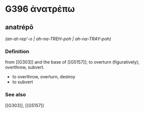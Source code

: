 # G396 ἀνατρέπω

## anatrépō

_(an-at-rep'-o | ah-na-TREH-poh | ah-na-TRAY-poh)_

### Definition

from [[G303]] and the base of [[G5157]]; to overturn (figuratively); overthrow, subvert.

- to overthrow, overturn, destroy
- to subvert

### See also

[[G303]], [[G5157]]

